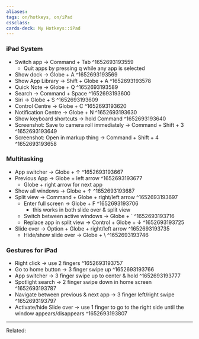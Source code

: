```yaml
---
aliases:
tags: on/hotkeys, on/iPad
cssclass:
cards-deck: My Hotkeys::iPad
---
```


### iPad System
-   Switch app → Command + Tab ^1652693193559
	-   Quit apps by pressing q while any app is selected
-   Show dock → Globe + A ^1652693193569
-   Show App Library → Shift + Globe + A ^1652693193578
-   Quick Note → Globe + Q ^1652693193589
-   Search → Command + Space ^1652693193600
-   Siri → Globe + S ^1652693193609
-   Control Centre → Globe + C ^1652693193620
-   Notification Centre → Globe + N ^1652693193630
-   Show keyboard shortcuts → hold Command ^1652693193640
-   Screenshot: Save to camera roll immediately → Command + Shift + 3 ^1652693193649
-   Screenshot: Open in markup thing → Command + Shift + 4 ^1652693193658


### Multitasking
-   App switcher → Globe + ↑ ^1652693193667
-   Previous App → Globe + left arrow ^1652693193677
	-   Globe + right arrow for next app
-   Show all windows → Globe + ↑ ^1652693193687
-   Split view → Command + Globe + right/left arrow ^1652693193697
	-   Enter full screen → Globe + F ^1652693193706
		-   this works in both slide over & split view
	-   Switch between active windows → Globe + ` ^1652693193716
	-   Replace app in split view → Control + Globe + ↓ ^1652693193725
-   Slide over → Option + Globe + right/left arrow ^1652693193735
	-   Hide/show slide over → Globe + \ ^1652693193746


### Gestures for iPad
-   Right click → use 2 fingers ^1652693193757
-   Go to home button → 3 finger swipe up ^1652693193766
-   App switcher → 3 finger swipe up to center & hold ^1652693193777
-   Spotlight search → 2 finger swipe down in home screen ^1652693193787
-   Navigate between previous & next app → 3 finger left/right swipe ^1652693193797
-   Activate/hide Slide over → use 1 finger to go to the right side until the window appears/disappears ^1652693193807

---
Related:


